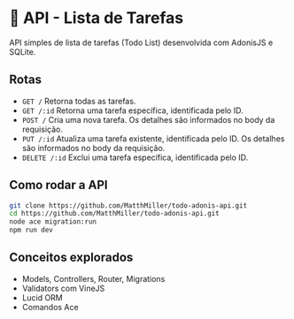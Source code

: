 # 📃 API - Lista de Tarefas

API simples de lista de tarefas (Todo List) desenvolvida com AdonisJS e SQLite.

## Rotas

- `GET /` Retorna todas as tarefas.
- `GET /:id` Retorna uma tarefa específica, identificada pelo ID.
- `POST /` Cria uma nova tarefa. Os detalhes são informados no body da requisição.
- `PUT /:id` Atualiza uma tarefa existente, identificada pelo ID. Os detalhes são informados no body da requisição.
- `DELETE /:id` Exclui uma tarefa específica, identificada pelo ID.

## Como rodar a API

```bash
git clone https://github.com/MatthMiller/todo-adonis-api.git
cd https://github.com/MatthMiller/todo-adonis-api.git
node ace migration:run
npm run dev
```

## Conceitos explorados

- Models, Controllers, Router, Migrations
- Validators com VineJS
- Lucid ORM
- Comandos Ace
